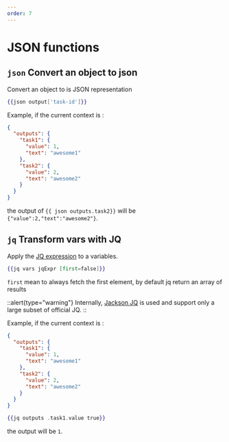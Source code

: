 ```yaml
---
order: 7
---
```


# JSON functions

## `json` Convert an object to json

Convert an object to is JSON representation

```handlebars
{{json output['task-id']}}
```

Example, if the current context is :
```json
{
  "outputs": {
    "task1": {
      "value": 1,
      "text": "awesome1"
    },
    "task2": {
      "value": 2,
      "text": "awesome2"
    }
  }
}
```

the output of `{{ json outputs.task2}}`  will be `{"value":2,"text":"awesome2"}`.

## `jq` Transform vars with JQ

Apply the [JQ expression](https://stedolan.github.io/jq/) to a variables.

```handlebars
{{jq vars jqExpr [first=false]}}
```

`first` mean to always fetch the first element, by default jq return an array of results

::alert{type="warning"}
Internally, [Jackson JQ](https://github.com/eiiches/jackson-jq) is used and support only a large subset of official JQ.
::


Example, if the current context is :
```json
{
  "outputs": {
    "task1": {
      "value": 1,
      "text": "awesome1"
    },
    "task2": {
      "value": 2,
      "text": "awesome2"
    }
  }
}
```

```handlebars
{{jq outputs .task1.value true}}
```

the output will be `1`.

